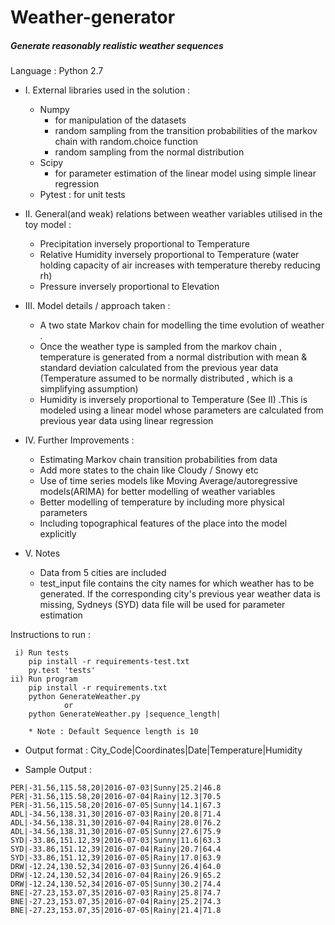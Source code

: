 # Weather-generator
##### Generate reasonably realistic weather sequences
Language : Python 2.7 

* I. External libraries used in the solution : 
	* Numpy 
		* for manipulation of the datasets
		* random sampling from the transition probabilities of the markov chain with random.choice function
		* random sampling from the normal distribution
	* Scipy 
		* for parameter estimation of the linear model using simple linear regression
	* Pytest : for unit tests

*  II. General(and weak) relations between weather variables utilised in the toy model :
	* Precipitation inversely proportional to Temperature 
	* Relative Humidity inversely proportional to Temperature (water holding capacity of air increases with temperature thereby reducing rh)
	* Pressure inversely proportional to Elevation 

* III. Model details / approach taken :
	* A two state Markov chain for modelling the time evolution of weather .
	* Once the weather type is sampled from the markov chain , temperature is generated from a normal distribution with mean & standard deviation calculated from the previous year data (Temperature assumed to be normally distributed , which is a simplifying assumption)
	* Humidity is inversely proportional to Temperature (See II) .This is modeled using a linear model whose parameters are calculated from previous year data using linear regression 

* IV. Further Improvements :
	* Estimating Markov chain transition probabilities from data	
	* Add more states to the chain like Cloudy / Snowy etc
	* Use of time series models like Moving Average/autoregressive models(ARIMA) for better modelling of weather variables
	* Better modelling of temperature by including more physical parameters
	* Including topographical features of the place into the model explicitly

* V. Notes
	* Data from 5 cities are included 
	* test_input file contains the city names for which weather has to be generated. If the corresponding city's previous year weather data is missing, Sydneys (SYD) data file will be used for parameter estimation

Instructions to run :

	 i) Run tests
		pip install -r requirements-test.txt
		py.test 'tests'
	ii) Run program 
		pip install -r requirements.txt
		python GenerateWeather.py
		        or
		python GenerateWeather.py |sequence_length|
		
		* Note : Default Sequence length is 10

* Output format :
  City_Code|Coordinates|Date|Temperature|Humidity


* Sample Output :
~~~
PER|-31.56,115.58,20|2016-07-03|Sunny|25.2|46.8
PER|-31.56,115.58,20|2016-07-04|Rainy|12.3|70.5
PER|-31.56,115.58,20|2016-07-05|Sunny|14.1|67.3
ADL|-34.56,138.31,30|2016-07-03|Rainy|20.8|71.4
ADL|-34.56,138.31,30|2016-07-04|Rainy|28.0|76.2
ADL|-34.56,138.31,30|2016-07-05|Sunny|27.6|75.9
SYD|-33.86,151.12,39|2016-07-03|Sunny|11.6|63.3
SYD|-33.86,151.12,39|2016-07-04|Rainy|20.7|64.4
SYD|-33.86,151.12,39|2016-07-05|Rainy|17.0|63.9
DRW|-12.24,130.52,34|2016-07-03|Sunny|26.4|64.0
DRW|-12.24,130.52,34|2016-07-04|Rainy|26.9|65.2
DRW|-12.24,130.52,34|2016-07-05|Sunny|30.2|74.4
BNE|-27.23,153.07,35|2016-07-03|Rainy|25.8|74.7
BNE|-27.23,153.07,35|2016-07-04|Rainy|25.2|74.3
BNE|-27.23,153.07,35|2016-07-05|Rainy|21.4|71.8
